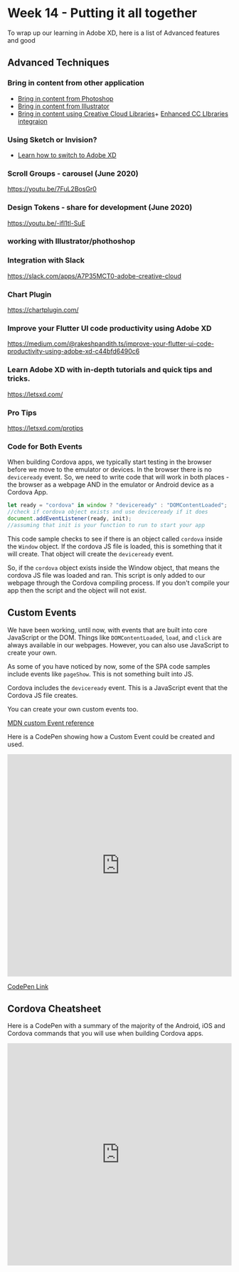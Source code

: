 # Week 14 - Putting it all together

To wrap up our learning in Adobe XD, here is a list of Advanced features and good


## Advanced Techniques

### Bring in content from other application
- [Bring in content from Photoshop](https://helpx.adobe.com/xd/how-to/import-assets-from-photoshop.html)
- [Bring in content from Illustrator](https://helpx.adobe.com/xd/how-to/import-assets-from-illustrator.html)
- [Bring in content using Creative Cloud Libraries](https://helpx.adobe.com/xd/how-to/add-assets-from-cc-library-to-xd.html)+ [Enhanced CC LIbraries integraion](https://youtu.be/GWuA1y79AT8)


### Using Sketch or Invision?
- [Learn how to switch to Adobe XD](https://letsxd.com/sketch)


### Scroll Groups - carousel (June 2020)
https://youtu.be/7FuL2BosGr0


### Design Tokens - share for development (June 2020)
https://youtu.be/-ifl1tl-SuE





### working with Illustrator/phothoshop

### Integration with Slack 
https://slack.com/apps/A7P35MCT0-adobe-creative-cloud

### Chart Plugin
https://chartplugin.com/

### Improve your Flutter UI code productivity using Adobe XD
https://medium.com/@rakeshpandith.ts/improve-your-flutter-ui-code-productivity-using-adobe-xd-c44bfd6490c6


### Learn Adobe XD with in-depth tutorials and quick tips and tricks.
https://letsxd.com/

### Pro Tips
https://letsxd.com/protips


### Code for Both Events

When building Cordova apps, we typically start testing in the browser before we move to the emulator or devices. In the browser there is no `deviceready` event. So, we need to write code that will work in both places - the browser as a webpage AND in the emulator or Android device as a Cordova App.

```js
let ready = "cordova" in window ? "deviceready" : "DOMContentLoaded";
//check if cordova object exists and use deviceready if it does
document.addEventListener(ready, init);
//assuming that init is your function to run to start your app
```

This code sample checks to see if there is an object called `cordova` inside the `Window` object. If the cordova JS file is loaded, this is something that it will create. That object will create the `deviceready` event.

So, if the `cordova` object exists inside the Window object, that means the cordova JS file was loaded and ran. This script is only added to our webpage through the Cordova compiling process. If you don't compile your app then the script and the object will not exist.

## Custom Events

We have been working, until now, with events that are built into core JavaScript or the DOM. Things like `DOMContentLoaded`, `load`, and `click` are always available in our webpages. However, you can also use JavaScript to create your own.

As some of you have noticed by now, some of the SPA code samples include events like `pageShow`. This is not something built into JS.

Cordova includes the `deviceready` event. This is a JavaScript event that the Cordova JS file creates.

You can create your own custom events too.

[MDN custom Event reference](https://developer.mozilla.org/en-US/docs/Web/API/CustomEvent/CustomEvent)

Here is a CodePen showing how a Custom Event could be created and used.

<iframe height="500" style="width: 100%;" scrolling="no" title="PageShow Event " src="https://codepen.io/mad-d/embed/raweyY?height=500&theme-id=default&default-tab=js,result" frameborder="no" allowtransparency="true" allowfullscreen="true">
</iframe>

[CodePen Link](https://codepen.io/mad-d/pen/raweyY)

## Cordova Cheatsheet

Here is a CodePen with a summary of the majority of the Android, iOS and Cordova commands that you will use when building Cordova apps.

<iframe height="500" style="width: 100%;" scrolling="no" title="Cordova Cheatsheet" src="https://codepen.io/mad-d/embed/OPPyOw?height=500&theme-id=default&default-tab=result" frameborder="no" allowtransparency="true" allowfullscreen="true">
</iframe>
